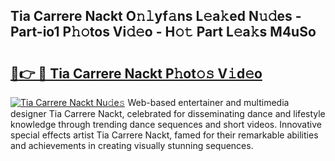 ## Tia Carrere Nackt O𝚗𝚕yf𝚊ns L𝚎a𝚔ed N𝚞𝚍es - Part-io1 P𝚑𝚘tos Vi𝚍𝚎o - H𝚘𝚝 Part L𝚎a𝚔s M4uSo

# <h2><a href="http://kfdrflp.oniu.top/?m=Tia+Carrere+Nackt">🔗👉 🔴 Tia Carrere Nackt P𝚑ot𝚘𝚜 V𝚒d𝚎o</a></h2>

[![Tia Carrere Nackt Nu𝚍e𝚜](https://i.imgur.com/0qMVB7G.gif)](http://kfdrflp.oniu.top/?m=Tia+Carrere+Nackt)
Web-based entertainer and multimedia designer Tia Carrere Nackt, celebrated for disseminating dance and lifestyle knowledge through trending dance sequences and short videos. Innovative special effects artist Tia Carrere Nackt, famed for their remarkable abilities and achievements in creating visually stunning sequences.  
